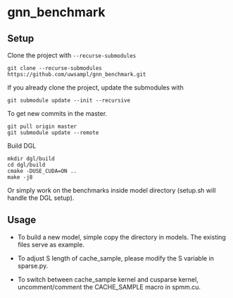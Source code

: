 # gnn_benchmark

## Setup
Clone the project with `--recurse-submodules`
```
git clone --recurse-submodules https://github.com/uwsampl/gnn_benchmark.git
```
If you already clone the project, update the submodules with
```
git submodule update --init --recursive
```
To get new commits in the master.
```
git pull origin master
git submodule update --remote
```
Build DGL
```
mkdir dgl/build
cd dgl/build
cmake -DUSE_CUDA=ON ..
make -j8
```
Or simply work on the benchmarks inside model directory (setup.sh will handle the DGL setup).

## Usage
- To build a new model, simple copy the directory in models.
The existing files serve as example.

- To adjust S length of cache_sample, please modify the S variable in sparse.py.

- To switch between cache_sample kernel and cusparse kernel, uncomment/comment the CACHE_SAMPLE macro in spmm.cu.
